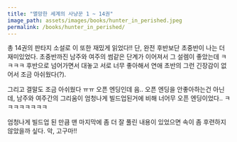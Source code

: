 ```yaml
---
title: "멸망한 세계의 사냥꾼 1 ~ 14권"
image_path: assets/images/books/hunter_in_perished.jpeg
permalink: /books/hunter_in_perished/
---
```


총 14권의 판타지 소설로 이 또한 재밌게 읽었다!! 단, 완전 후반보단 초중반이 나는 더 재미있었다.
초중반까진 남주와 여주의 썸같은 단계가 이어져서 그 설렘이 좋았는데 ㅋㅋㅋㅋ
후반으로 넘어가면서 대놓고 서로 너무 좋아해서 연애 초반의 그런 긴장감이 없어서 조금 아쉬웠다(?).

그리고 결말도 조금 아쉬웠다 ㅠㅠ 오픈 엔딩인데 음.. 오픈 엔딩을 안좋아하는건 아닌데,
남주와 여주간의 그리움이 엄청나게 빌드업된거에 비해 너어무 오픈 엔딩이었다.. ㅋㅋㅋㅋㅋㅋㅋㅋ

엄청나게 빌드업 된 만큼 맨 마지막에 좀 더 잘 풀린 내용이 있었으면 속이 좀 후련하지 않았을까 싶다.
악, 고구마!!
